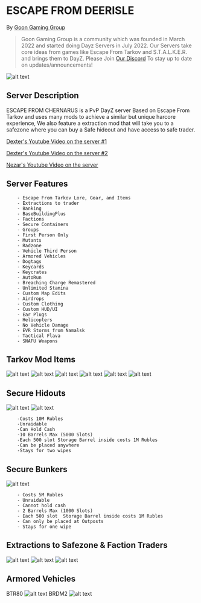 # ESCAPE FROM DEERISLE

By [Goon Gaming Group](https://discord.gg/goongaminggroup "GoonGamingGroup Discord")


> Goon Gaming Group is a community which was founded in March 2022 and started doing Dayz Servers in July 2022. Our Servers take core ideas from games like Escape From Tarkov and S.T.A.L.K.E.R. and brings them to DayZ. Please Join [Our Discord](https://discord.gg/goongaminggroup "GoonGamingGroup Discord") To stay up to date on updates/announcements!

 ![alt text](https://github.com/Mitch3902/Escape-From-DeerIsle/blob/main/ESCAPEFROMDEERISLLOADINGSCREEN.png?raw=true "Loading Screen")

## Server Description

ESCAPE FROM CHERNARUS is a PvP DayZ server Based on Escape From Tarkov and uses many mods to achieve a similar but unique harcore experience, We also feature a extraction mod that will take you to a safezone where you can buy a Safe hideout and have access to safe trader.

[Dexter's Youtube Video on the server #1](https://www.youtube.com/watch?v=GQivfNea7a0&t=3940s "Popular Video")

[Dexter's Youtube Video on the server #2](https://www.youtube.com/watch?v=-LMTFKu-GBg&t=279s "Popular Video")

[Nezar's Youtube Video on the server](https://www.youtube.com/watch?v=IdAgsJEZkOw&t=3s "Popular Video")

## Server Features

        - Escape From Tarkov Lore, Gear, and Items
        - Extractions to trader
        - Banking
        - BaseBuildingPlus
        - Factions
        - Secure Containers
        - Groups
        - First Person Only
        - Mutants
        - Radzone
        - Vehicle Third Person
        - Armored Vehicles
        - Dogtags
        - Keycards
        - Keycrates
        - AutoRun
        - Breaching Charge Remastered
        - Unlimited Stamina
        - Custom Map Edits
        - Airdrops
        - Custom Clothing
        - Custom HUD/UI
        - Ear Plugs
        - Helicopters
        - No Vehicle Damage
        - EVR Storms from Namalsk
        - Tactical Flava
        - SNAFU Weapons

## Tarkov Mod Items
![alt text](https://github.com/BehrTheDon/GGGPics/blob/main/asdgadsgdsagdsag.png?raw=true "Valubles")
![alt text](https://github.com/BehrTheDon/GGGPics/blob/main/adgsgsdagdsag.png?raw=true "Medicals")
![alt text](https://github.com/BehrTheDon/GGGPics/blob/main/gdasgdsagdas.png?raw=true "Keycards")
![alt text](https://github.com/BehrTheDon/GGGPics/blob/main/gdasgdsagdsag.png?raw=true "Masks")
![alt text](https://github.com/BehrTheDon/GGGPics/blob/main/gadgasgads.png?raw=true "Collectables")
![alt text](https://github.com/BehrTheDon/GGGPics/blob/main/asdgagsadfgds.png?raw=true "Weapons")

## Secure Hidouts
![alt text](https://github.com/Mitch3902/GoonGamingGroup/blob/main/20221117153105_1.jpg?raw=true "Hideout")
![alt text](https://github.com/Mitch3902/GoonGamingGroup/blob/main/20221117153124_1.jpg?raw=true "Hideout")

        -Costs 10M Rubles
        -Unraidable
        -Can Hold Cash
        -10 Barrels Max (5000 Slots)
        -Each 500 slot Storage Barrel inside costs 1M Rubles 
        -Can be placed anywhere 
        -Stays for two wipes

## Secure Bunkers
![alt text](https://github.com/Mitch3902/GoonGamingGroup/blob/main/stash.jpg?raw=true "Bunker")

        - Costs 5M Rubles
        - Unraidable
        - Cannot hold cash
        - 2 Barrels Max (1000 Slots)
        - Each 500 slot  Storage Barrel inside costs 1M Rubles 
        - Can only be placed at Outposts
        - Stays for one wipe

## Extractions to Safezone & Faction Traders
![alt text](https://github.com/Mitch3902/GoonGamingGroup/blob/main/20221022235959_1.jpg?raw=true "Train Extract")
![alt text](https://github.com/Mitch3902/GoonGamingGroup/blob/main/20221022235711_1.jpg?raw=true "Extract")
![alt text](https://github.com/Mitch3902/GoonGamingGroup/blob/main/20221022235559_1.jpg?raw=true "MV22")

## Armored Vehicles
BTR80
![alt text](https://github.com/Mitch3902/GoonGamingGroup/blob/main/max-stam-btr-a-artstation.jpg?raw=true "BTR80")
BRDM2
![alt text](https://github.com/Mitch3902/GoonGamingGroup/blob/main/3a13af110e3b419ba5caa16d745fe93a.jpeg?raw=true "BRDM2")


